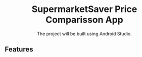 <p align="center">
  <h1 align="center">SupermarketSaver Price Comparisson App</h1>
  <p align="center">The project will be built using Android Studio.</p>
</p>

## Features 

